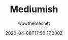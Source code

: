 ---
title: Mediumish
github: https://github.com/wowthemesnet/mediumish-vuepress-blog-theme
demo: https://wowthemesnet.github.io/vuepress-theme-mediumish/
author: wowthemesnet
ssg:
  - Vuepress
cms:
  - Markdown
date: 2020-04-08T17:50:17.000Z
description: ':mediumish: A blog theme for Vuepress'
draft: false
publish_date: '2020-03-01T19:54:03Z'
update_date: '2021-10-31T15:27:04Z'
github_star: 97
github_fork: 49
---